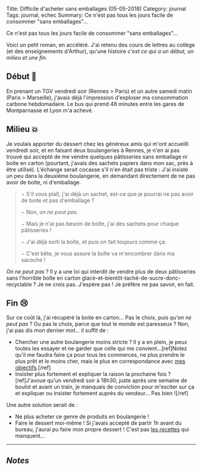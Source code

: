 Title: Difficile d'acheter sans emballages (05-05-2018)
Category: journal
Tags: journal, echec
Summary: Ce n'est pas tous les jours facile de consommer "sans emballages"…

Ce n'est pas tous les jours facile de consommer "sans emballages"…

Voici un petit roman, en accéléré. J'ai retenu des cours de lettres au collège (et des enseignements d'Arthur), qu'une histoire *c'est ce qui a un début, un milieu et une fin*.

## Début :scroll:

En prenant un TGV vendredi soir (Rennes > Paris) et un autre samedi matin (Paris > Marseille), j'avais déjà l'impression d'exploser ma consommation carbone hebdomadaire.
Le bus qui prend 48 minutes entre les gares de Montparnasse et Lyon m'a achevé.

## Milieu :boom:

Je voulais apporter du dessert chez les généreux amis qui m'ont accueilli vendredi soir, et en faisant deux boulangeries à Rennes, je n'en ai pas trouvé qui accepté de me vendre quelques pâtisseries sans emballage ni boite en carton (pourtant, j'avais des sachets papiers dans mon sac, près à être utilisé).
L'échange serait cocasse s'il n'en était pas triste :
J'ai insisté un peu dans la deuxième boulangerie, en demandant directement de ne pas avoir de boite, ni d'emballage.

> − S'il vous plaît, j'ai déjà un sachet, est-ce que je pourrai ne pas avoir de boite et pas d'emballage ?
>
> − Non, *on ne peut pas*.
>
> − Mais je n'ai pas besoin de boîte, j'ai des sachets pour chaque pâtisseries !
>
> − J'ai déjà sorti la boîte, et puis on fait toujours comme ça.
>
> − C'est bête, je vous assure la boîte va m'encombrer dans ma sacoche !

*On ne peut pas* ? Il y a une loi qui interdit de vendre plus de deux pâtisseries sans l'horrible boîte en carton glacé-et-bientôt-taché-de-sucre-donc-recyclable ?
Je ne crois pas. J'espère pas ! Je préfère ne pas savoir, en fait.

## Fin :cry:

Sur ce coût là, j'ai récupéré la boite en carton… Pas le choix, puis *qu'on ne peut pas* ? Ou pas le choix, parce que tout le monde est paresseux ?
Non, j'ai pas dis mon dernier mot… il suffit de :

- Chercher une autre boulangerie moins stricte ? Il y a en plein, je peux toutes les essayer et ne garder que celle qui me convient…[ref]Notez qu'il me faudra faire ça pour tous les commerces, ne plus prendre le plus prêt et le moins cher, mais le plus en correspondance avec [mes objectifs]().[/ref]
- Insister plus fortement et expliquer la raison la prochaine fois ?[ref]J'avoue qu'un vendredi soir à 18h30, juste après une semaine de boulot et avant un train, je manquais de conviction pour m'exciter sur ça et expliquer ou insister fortement auprès du vendeur… Pas bien ![/ref]

Une autre solution serait de :

- Ne plus acheter ce genre de produits en boulangerie !
- Faire le dessert moi-même ! Si j'avais accepté de partir 1h avant du bureau, j'aurai pu faire mon propre dessert ! C'est pas [les recettes](https://perso.crans.org/besson/cuisine/tag/dessert.html) qui manquent…

---

## *Notes*

